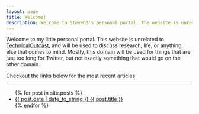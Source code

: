 ```yaml
---
layout: page
title: Welcome!
description: Welcome to SteveD3's personal portal. The website is unrelated to TechnicalOutcast, but will be used to discuss research, life, or anything else that doesn't really fit, or is too long for Twitter.
---
```

Welcome to my little personal portal. This website is unrelated to [TechnicalOutcast](https://TechnicalOutcast.com "TechnicalOutcast is the home of my podcast"), and will be used to discuss research, life, or anything else that comes to mind. Mostly, this domain will be used for things that are just too long for Twitter, but not exactly something that would go on the other domain.

Checkout the links below for the most recent articles.
<hr>
<ul class="list pa0">
  {% for post in site.posts %}
  <li class="mv2">
    <a href="{{ site.url }}{{ post.url }}" class="db pv1 link blue hover-mid-gray">
      <time class="fr silver ttu">{{ post.date | date_to_string }} </time>
      {{ post.title }}
    </a>
  </li>
  {% endfor %}
</ul>
